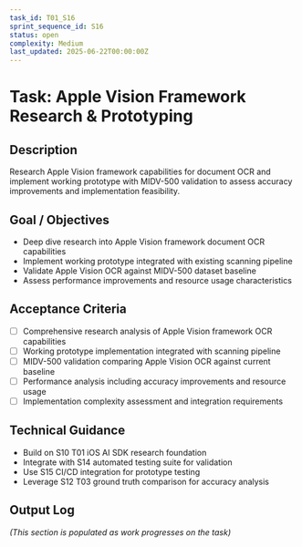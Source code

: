 ```yaml
---
task_id: T01_S16
sprint_sequence_id: S16
status: open
complexity: Medium
last_updated: 2025-06-22T00:00:00Z
---
```


# Task: Apple Vision Framework Research & Prototyping

## Description
Research Apple Vision framework capabilities for document OCR and implement working prototype with MIDV-500 validation to assess accuracy improvements and implementation feasibility.

## Goal / Objectives
- Deep dive research into Apple Vision framework document OCR capabilities
- Implement working prototype integrated with existing scanning pipeline
- Validate Apple Vision OCR against MIDV-500 dataset baseline
- Assess performance improvements and resource usage characteristics

## Acceptance Criteria
- [ ] Comprehensive research analysis of Apple Vision framework OCR capabilities
- [ ] Working prototype implementation integrated with scanning pipeline
- [ ] MIDV-500 validation comparing Apple Vision OCR against current baseline
- [ ] Performance analysis including accuracy improvements and resource usage
- [ ] Implementation complexity assessment and integration requirements

## Technical Guidance
- Build on S10 T01 iOS AI SDK research foundation
- Integrate with S14 automated testing suite for validation
- Use S15 CI/CD integration for prototype testing
- Leverage S12 T03 ground truth comparison for accuracy analysis

## Output Log
*(This section is populated as work progresses on the task)*